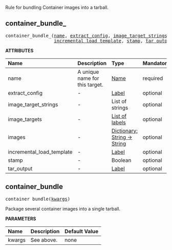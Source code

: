 Rule for bundling Container images into a tarball.
<a id="#container_bundle_"></a>

## container_bundle_

<pre>
container_bundle_(<a href="#container_bundle_-name">name</a>, <a href="#container_bundle_-extract_config">extract_config</a>, <a href="#container_bundle_-image_target_strings">image_target_strings</a>, <a href="#container_bundle_-image_targets">image_targets</a>, <a href="#container_bundle_-images">images</a>,
                  <a href="#container_bundle_-incremental_load_template">incremental_load_template</a>, <a href="#container_bundle_-stamp">stamp</a>, <a href="#container_bundle_-tar_output">tar_output</a>)
</pre>



**ATTRIBUTES**


| Name  | Description | Type | Mandatory | Default |
| :------------- | :------------- | :------------- | :------------- | :------------- |
| <a id="container_bundle_-name"></a>name |  A unique name for this target.   | <a href="https://bazel.build/docs/build-ref.html#name">Name</a> | required |  |
| <a id="container_bundle_-extract_config"></a>extract_config |  -   | <a href="https://bazel.build/docs/build-ref.html#labels">Label</a> | optional | //container/go/cmd/extract_config:extract_config |
| <a id="container_bundle_-image_target_strings"></a>image_target_strings |  -   | List of strings | optional | [] |
| <a id="container_bundle_-image_targets"></a>image_targets |  -   | <a href="https://bazel.build/docs/build-ref.html#labels">List of labels</a> | optional | [] |
| <a id="container_bundle_-images"></a>images |  -   | <a href="https://bazel.build/docs/skylark/lib/dict.html">Dictionary: String -> String</a> | optional | {} |
| <a id="container_bundle_-incremental_load_template"></a>incremental_load_template |  -   | <a href="https://bazel.build/docs/build-ref.html#labels">Label</a> | optional | //container:incremental_load_template |
| <a id="container_bundle_-stamp"></a>stamp |  -   | Boolean | optional | False |
| <a id="container_bundle_-tar_output"></a>tar_output |  -   | <a href="https://bazel.build/docs/build-ref.html#labels">Label</a> | optional |  |


<a id="#container_bundle"></a>

## container_bundle

<pre>
container_bundle(<a href="#container_bundle-kwargs">kwargs</a>)
</pre>

Package several container images into a single tarball.

**PARAMETERS**


| Name  | Description | Default Value |
| :------------- | :------------- | :------------- |
| <a id="container_bundle-kwargs"></a>kwargs |  See above.   |  none |


